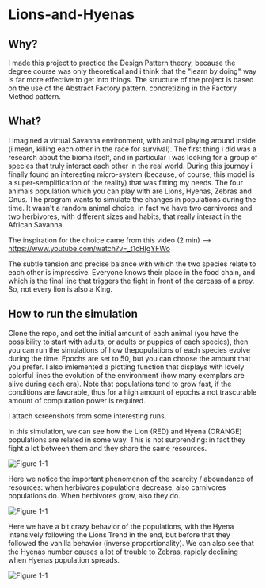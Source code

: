 # Lions-and-Hyenas

## Why?
I made this project to practice the Design Pattern theory, because the degree course was only theoretical and i think that the "learn by doing" way is far more effective to get into things. The structure of the project is based on the use of the Abstract Factory pattern, concretizing in the Factory Method pattern.

## What?
I imagined a virtual Savanna environment, with animal playing around inside (i mean, killing each other in the race for survival).
The first thing i did was a research about the bioma itself, and in particular i was looking for a group of species that truly interact each other in the real world.
During this journey i finally found an interesting micro-system (because, of course, this model is a super-semplification of the reality) that was fitting my needs.
The four animals population which you can play with are Lions, Hyenas, Zebras and Gnus.
The program wants to simulate the changes in populations during the time.
It wasn't a random animal choice, in fact we have two carnivores and two herbivores, with different sizes and habits, that really interact in the African Savanna.

The inspiration for the choice came from this video   (2 min)  -->   https://www.youtube.com/watch?v=_t1cHIgYFWo

The subtle tension and precise balance with which the two species relate to each other is impressive. Everyone knows their place in the food chain, and which is the final line that triggers the fight in front of the carcass of a prey.
So, not every lion is also a King.

## How to run the simulation
Clone the repo, and set the initial amount of each animal (you have the possibility to start with adults, or adults or puppies of each species), then you can run the simulations of how thepopulations of each species evolve during the time.
Epochs are set to 50, but you can choose the amount that you prefer.
I also imlemented a plotting function that displays with lovely colorful lines the evolution of the environment (how many exemplars are alive during each era).
Note that populations tend to grow fast, if the conditions are favorable, thus for a high amount of epochs a not trascurable amount of computation power is required.


I attach screenshots from some interesting runs.

In this simulation, we can see how the Lion (RED) and Hyena (ORANGE) populations are related in some way.
This is not surprending: in fact they fight a lot between them and they share the same resources.

![Figure 1-1](https://raw.github.com/clone95/Lions-and-Hyenas/master/1.PNG "1") 

Here we notice the important phenomenon of the scarcity / aboundance of resources: when herbivores populations decrease, also carnivores populations do. When herbivores grow, also they do.

![Figure 1-1](https://raw.github.com/clone95/Lions-and-Hyenas/master/2.PNG "2") 

Here we have a bit crazy behavior of the populations, with the Hyena intensively following the Lions Trend in the end, but before that they followed the vanilla behavior (inverse proportionality).
We can also see that the Hyenas number causes a lot of trouble to Zebras, rapidly declining when Hyenas population spreads.

![Figure 1-1](https://raw.github.com/clone95/Lions-and-Hyenas/master/8.PNG "8") 



